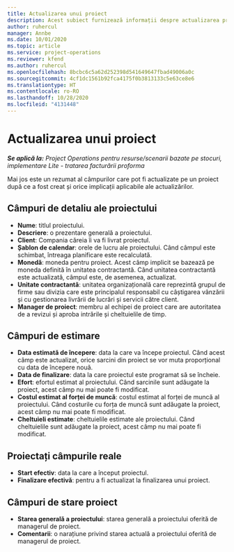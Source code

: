 ```yaml
---
title: Actualizarea unui proiect
description: Acest subiect furnizează informații despre actualizarea proiectelor în Project Operations.
author: ruhercul
manager: Annbe
ms.date: 10/01/2020
ms.topic: article
ms.service: project-operations
ms.reviewer: kfend
ms.author: ruhercul
ms.openlocfilehash: 8bcbc6c5a62d252398d541649647fbad49006a0c
ms.sourcegitcommit: 4cf1dc1561b92fca4175f0b3813133c5e63ce8e6
ms.translationtype: HT
ms.contentlocale: ro-RO
ms.lasthandoff: 10/28/2020
ms.locfileid: "4131448"
---
```

# <a name="update-a-project"></a>Actualizarea unui proiect

_**Se aplică la:** Project Operations pentru resurse/scenarii bazate pe stocuri, implementare Lite - tratarea facturării proforma_

Mai jos este un rezumat al câmpurilor care pot fi actualizate pe un proiect după ce a fost creat și orice implicații aplicabile ale actualizărilor.

## <a name="project-detail-fields"></a>Câmpuri de detaliu ale proiectului

- **Nume**: titlul proiectului.
- **Descriere**: o prezentare generală a proiectului.
- **Client**: Compania căreia îi va fi livrat proiectul.
- **Șablon de calendar**: orele de lucru ale proiectului. Când câmpul este schimbat, întreaga planificare este recalculată.
- **Monedă**: moneda pentru proiect. Acest câmp implicit se bazează pe moneda definită în unitatea contractantă. Când unitatea contractantă este actualizată, câmpul este, de asemenea, actualizat.
- **Unitate contractantă**: unitatea organizațională care reprezintă grupul de firme sau divizia care este principalul responsabil cu câștigarea vânzării și cu gestionarea livrării de lucrări și servicii către client. 
- **Manager de proiect**: membru al echipei de proiect care are autoritatea de a revizui și aproba intrările și cheltuielile de timp.

## <a name="estimate-fields"></a>Câmpuri de estimare

- **Data estimată de începere**: data la care va începe proiectul. Când acest câmp este actualizat, orice sarcini din proiect se vor muta proporțional cu data de începere nouă.
- **Data de finalizare**: data la care proiectul este programat să se încheie.
- **Efort**: efortul estimat al proiectului. Când sarcinile sunt adăugate la proiect, acest câmp nu mai poate fi modificat.
- **Costul estimat al forței de muncă**: costul estimat al forței de muncă al proiectului. Când costurile cu forța de muncă sunt adăugate la proiect, acest câmp nu mai poate fi modificat.
- **Cheltuieli estimate**: cheltuielile estimate ale proiectului. Când cheltuielile sunt adăugate la proiect, acest câmp nu mai poate fi modificat.

## <a name="project-actual-fields"></a>Proiectați câmpurile reale
- **Start efectiv**: data la care a început proiectul.
- **Finalizare efectivă**: pentru a fi actualizat la finalizarea unui proiect.

## <a name="project-status-fields"></a>Câmpuri de stare proiect

- **Starea generală a proiectului**: starea generală a proiectului oferită de managerul de proiect.
- **Comentarii**: o narațiune privind starea actuală a proiectului oferită de managerul de proiect.

